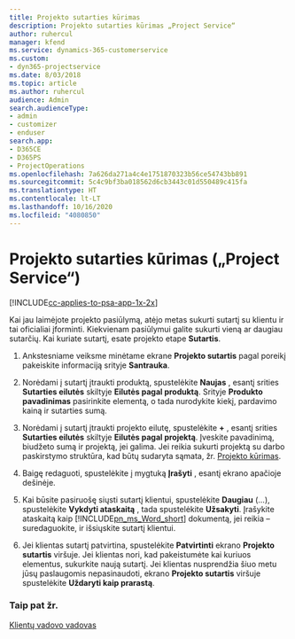 ```yaml
---
title: Projekto sutarties kūrimas
description: Projekto sutarties kūrimas „Project Service“
author: ruhercul
manager: kfend
ms.service: dynamics-365-customerservice
ms.custom:
- dyn365-projectservice
ms.date: 8/03/2018
ms.topic: article
ms.author: ruhercul
audience: Admin
search.audienceType:
- admin
- customizer
- enduser
search.app:
- D365CE
- D365PS
- ProjectOperations
ms.openlocfilehash: 7a626da271a4c4e1751870323b56ce54743bb891
ms.sourcegitcommit: 5c4c9bf3ba018562d6cb3443c01d550489c415fa
ms.translationtype: HT
ms.contentlocale: lt-LT
ms.lasthandoff: 10/16/2020
ms.locfileid: "4080850"
---
```

# <a name="create-a-project-contract-project-service"></a>Projekto sutarties kūrimas („Project Service“)

[!INCLUDE[cc-applies-to-psa-app-1x-2x](../includes/cc-applies-to-psa-app-1x-2x.md)]

Kai jau laimėjote projekto pasiūlymą, atėjo metas sukurti sutartį su klientu ir tai oficialiai įforminti. Kiekvienam pasiūlymui galite sukurti vieną ar daugiau sutarčių. Kai kuriate sutartį, esate projekto etape **Sutartis**.  
  
1. Ankstesniame veiksme minėtame ekrane **Projekto sutartis** pagal poreikį pakeiskite informaciją srityje **Santrauka**.  
  
2. Norėdami į sutartį įtraukti produktą, spustelėkite **Naujas** , esantį srities **Sutarties eilutės** skiltyje **Eilutės pagal produktą**. Srityje **Produkto pavadinimas** pasirinkite elementą, o tada nurodykite kiekį, pardavimo kainą ir sutarties sumą.  
  
3. Norėdami į sutartį įtraukti projekto eilutę, spustelėkite **+** , esantį srities **Sutarties eilutės** skiltyje **Eilutės pagal projektą**. Įveskite pavadinimą, biudžeto sumą ir projektą, jei galima. Jei reikia sukurti projektą su darbo paskirstymo struktūra, kad būtų sudaryta sąmata, žr. [Projekto kūrimas](../psa/create-project.md).  
  
4. Baigę redaguoti, spustelėkite į mygtuką **Įrašyti** , esantį ekrano apačioje dešinėje.  
  
5. Kai būsite pasiruošę siųsti sutartį klientui, spustelėkite **Daugiau** (...), spustelėkite **Vykdyti ataskaitą** , tada spustelėkite **Užsakyti**. Įrašykite ataskaitą kaip [!INCLUDE[pn_ms_Word_short](../includes/pn-ms-word-short.md)] dokumentą, jei reikia – suredaguokite, ir išsiųskite sutartį klientui.  
  
6. Jei klientas sutartį patvirtina, spustelėkite **Patvirtinti** ekrano **Projekto sutartis** viršuje. Jei klientas nori, kad pakeistumėte kai kuriuos elementus, sukurkite naują sutartį. Jei klientas nusprendžia šiuo metu jūsų paslaugomis nepasinaudoti, ekrano **Projekto sutartis** viršuje spustelėkite **Uždaryti kaip prarastą**.  
  
### <a name="see-also"></a>Taip pat žr.  
 [Klientų vadovo vadovas](../psa/account-manager-guide.md)
